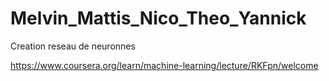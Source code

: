 # Melvin_Mattis_Nico_Theo_Yannick
Creation reseau de neuronnes

https://www.coursera.org/learn/machine-learning/lecture/RKFpn/welcome
